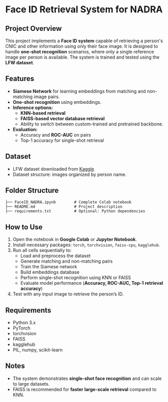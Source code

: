 # Face ID Retrieval System for NADRA

## Project Overview
This project implements a **Face ID system** capable of retrieving a person's CNIC and other information using only their face image. It is designed to handle **one-shot recognition** scenarios, where only a single reference image per person is available. The system is trained and tested using the **LFW dataset**.

## Features
- **Siamese Network** for learning embeddings from matching and non-matching image pairs.
- **One-shot recognition** using embeddings.
- **Inference options:**
  - **KNN-based retrieval**
  - **FAISS-based vector database retrieval**
  - Ability to switch between custom-trained and pretrained backbone.
- **Evaluation:**  
  - Accuracy and **ROC-AUC** on pairs  
  - Top-1 accuracy for single-shot retrieval

## Dataset
- LFW dataset downloaded from [Kaggle](https://www.kaggle.com/jessicali9530/lfw-dataset)
- Dataset structure: images organized by person name.

## Folder Structure
```
├── FaceID_NADRA.ipynb        # Complete Colab notebook
├── README.md                 # Project description
├── requirements.txt          # Optional: Python dependencies
```

## How to Use
1. Open the notebook in **Google Colab** or **Jupyter Notebook**.
2. Install necessary packages: `torch`, `torchvision`, `faiss-cpu`, `kagglehub`.
3. Run all cells sequentially to:
   - Load and preprocess the dataset
   - Generate matching and non-matching pairs
   - Train the Siamese network
   - Build embeddings database
   - Perform single-shot recognition using KNN or FAISS
   - Evaluate model performance (**Accuracy, ROC-AUC, Top-1 retrieval accuracy**)
4. Test with any input image to retrieve the person’s ID.

## Requirements
- Python 3.x
- PyTorch
- torchvision
- FAISS
- kagglehub
- PIL, numpy, scikit-learn

## Notes
- The system demonstrates **single-shot face recognition** and can scale to large datasets.
- FAISS is recommended for **faster large-scale retrieval** compared to KNN.

